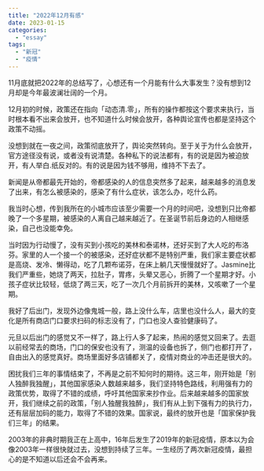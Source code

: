 ```yaml
---
title: "2022年12月有感"
date: 2023-01-15
categories: 
  - "essay"
tags: 
  - "新冠"
  - "疫情"
---
```


11月底就把2022年的总结写了，心想还有一个月能有什么大事发生？没有想到12月却是今年最波澜壮阔的一个月。

12月初的时候，政策还在指向「动态清.零」，所有的操作都按这个要求来执行，当时根本看不出来会放开，也不知道什么时候会放开，各种舆论宣传也都是坚持这个政策不动摇。

没想到就在一夜之间，政策彻底放开了，舆论突然转向。至于关于为什么会放开，官方途径没有说，或者没有说清楚。各种私下的说法都有，有的说是因为被迫放开，有人举白.纸反对的。有的说是因为钱不够用，维持不下去了。

新闻是从帝都最先开始的，帝都感染的人的信息突然多了起来，越来越多的消息发了出来，有怎么被感染的，感染了有什么症状，该怎么办，吃什么药。

我当时心想，传到我所在的小城市应该至少需要一个月的时间吧，没想到只比帝都晚了一个多星期，被感染的人离自己越来越近了。在圣诞节前后身边的人相继感染，自己也没能幸免。

当时因为行动慢了，没有买到小孩吃的美林和泰诺林，还好买到了大人吃的布洛芬。家里的人一个接一个的被感染，还好症状都不是特别严重，我们家主要症状都是高烧、发冷、懒得动，吃了几颗布诺芬，在床上躺几天慢慢就好了。Jasmine比我们严重些，她烧了两天，拉肚子，胃疼，头晕又恶心，折腾了一个星期才好。小孩子症状比较轻，低烧了两三天，吃了一次几个月前拆开的美林，又咳嗽了一个星期。

我好了后出门，发现外边像鬼城一般，路上没什么车，店里也没什么人，最大的变化是所有商店门口要求扫码的标志没有了，门口也没人查验健康码了。

元旦以后出门的感觉又不一样了，路上行人多了起来，热闹的感觉又回来了。去逛以前经常去的商场，门口的保安也没有了，测温的设备也拆了，侧门也都打开了，自由出入的感觉真好。商场里面好多店铺都关了，疫情对商业的冲击还是很大的。

困扰我们三年的事情结束了，不再是之前不知何时的期待。这三年，刚开始是「别人独醉我独醒」，其他国家感染人数越来越多，我们坚持特色路线，利用强有力的政策优势，取得了不错的成绩，呼吁其他国家来抄作业。后来越来越多的国家放开，我们继续之前的政策，「别人独醒我独醉」，我们有从上到下强有力的执行力，还有层层加码的能力，取得了不错的效果。国家说，最终的放开也是「国家保护我们三年」的结果。

2003年的非典时期我正在上高中，16年后发生了2019年的新冠疫情，原本以为会像2003年一样很快就过去，没想到持续了三年。一生经历了两次新冠疫情，最担心的是不知道以后还会不会再来。
